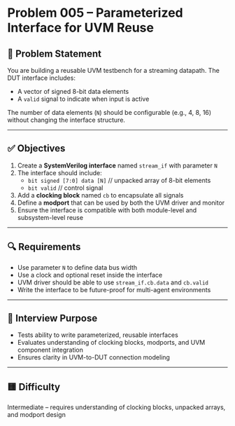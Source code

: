 # Problem 005 – Parameterized Interface for UVM Reuse

## 📝 Problem Statement

You are building a reusable UVM testbench for a streaming datapath. The DUT interface includes:
- A vector of signed 8-bit data elements
- A `valid` signal to indicate when input is active

The number of data elements (`N`) should be configurable (e.g., 4, 8, 16) without changing the interface structure.

---

## ✅ Objectives

1. Create a **SystemVerilog interface** named `stream_if` with parameter `N`
2. The interface should include:
   - `bit signed [7:0] data [N]`   // unpacked array of 8-bit elements
   - `bit valid`                   // control signal
3. Add a **clocking block** named `cb` to encapsulate all signals
4. Define a **modport** that can be used by both the UVM driver and monitor
5. Ensure the interface is compatible with both module-level and subsystem-level reuse

---

## 🔍 Requirements
- Use parameter `N` to define data bus width
- Use a clock and optional reset inside the interface
- UVM driver should be able to use `stream_if.cb.data` and `cb.valid`
- Write the interface to be future-proof for multi-agent environments

---

## 🎯 Interview Purpose
- Tests ability to write parameterized, reusable interfaces
- Evaluates understanding of clocking blocks, modports, and UVM component integration
- Ensures clarity in UVM-to-DUT connection modeling

---

## 🟨 Difficulty
Intermediate – requires understanding of clocking blocks, unpacked arrays, and modport design
